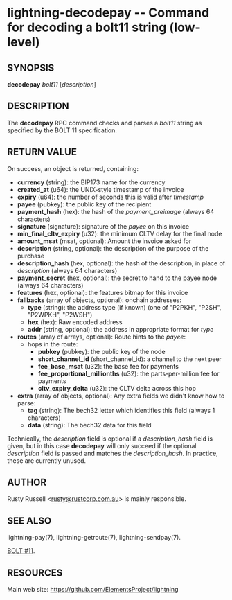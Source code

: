 lightning-decodepay -- Command for decoding a bolt11 string (low-level)
=======================================================================

SYNOPSIS
--------

**decodepay** *bolt11* [*description*]

DESCRIPTION
-----------

The **decodepay** RPC command checks and parses a *bolt11* string as
specified by the BOLT 11 specification.

RETURN VALUE
------------

[comment]: # (GENERATE-FROM-SCHEMA-START)
On success, an object is returned, containing:
- **currency** (string): the BIP173 name for the currency
- **created_at** (u64): the UNIX-style timestamp of the invoice
- **expiry** (u64): the number of seconds this is valid after *timestamp*
- **payee** (pubkey): the public key of the recipient
- **payment_hash** (hex): the hash of the *payment_preimage* (always 64 characters)
- **signature** (signature): signature of the *payee* on this invoice
- **min_final_cltv_expiry** (u32): the minimum CLTV delay for the final node
- **amount_msat** (msat, optional): Amount the invoice asked for
- **description** (string, optional): the description of the purpose of the purchase
- **description_hash** (hex, optional): the hash of the description, in place of *description* (always 64 characters)
- **payment_secret** (hex, optional): the secret to hand to the payee node (always 64 characters)
- **features** (hex, optional): the features bitmap for this invoice
- **fallbacks** (array of objects, optional): onchain addresses:
  - **type** (string): the address type (if known) (one of "P2PKH", "P2SH", "P2WPKH", "P2WSH")
  - **hex** (hex): Raw encoded address
  - **addr** (string, optional): the address in appropriate format for *type*
- **routes** (array of arrays, optional): Route hints to the *payee*:
  - hops in the route:
    - **pubkey** (pubkey): the public key of the node
    - **short_channel_id** (short_channel_id): a channel to the next peer
    - **fee_base_msat** (u32): the base fee for payments
    - **fee_proportional_millionths** (u32): the parts-per-million fee for payments
    - **cltv_expiry_delta** (u32): the CLTV delta across this hop
- **extra** (array of objects, optional): Any extra fields we didn't know how to parse:
  - **tag** (string): The bech32 letter which identifies this field (always 1 characters)
  - **data** (string): The bech32 data for this field

[comment]: # (GENERATE-FROM-SCHEMA-END)

Technically, the *description* field is optional if a
*description\_hash* field is given, but in this case **decodepay** will
only succeed if the optional *description* field is passed and matches
the *description\_hash*. In practice, these are currently unused.

AUTHOR
------

Rusty Russell <<rusty@rustcorp.com.au>> is mainly responsible.

SEE ALSO
--------

lightning-pay(7), lightning-getroute(7), lightning-sendpay(7).

[BOLT
\#11](https://github.com/lightningnetwork/lightning-rfc/blob/master/11-payment-encoding.md).

RESOURCES
---------

Main web site: <https://github.com/ElementsProject/lightning>

[comment]: # ( SHA256STAMP:d92e1197708fff40f8ad71ccec3c0d8122d8088da1803c02bb042b09dbf2ee33)
